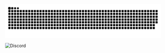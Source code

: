 <div align="center">
  <a href="https://minimania.app">
  <img  src="https://github.com/1999AZZAR/1999AZZAR/blob/main/resources/img/grid-snake.svg"
       alt="snake" /></a>
</div>

![Discord](https://img.shields.io/badge/Discord-7289DA?style=flat-square&logo=discord&logoColor=white)
